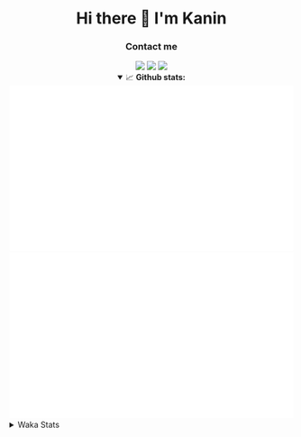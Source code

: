 <div align="center">
 <h1>Hi there 👋 I'm Kanin</h1>
 <h3>Contact me</h3>
 <a href="mailto:im@kanin.dev"><img src="https://img.shields.io/badge/gmail-%23D14836.svg?&style=for-the-badge&logo=gmail&logoColor=white"/></a>
 <a href="https://twitter.com/KaninDev"><img src="https://img.shields.io/badge/twitter-%231DA1F2.svg?&style=for-the-badge&logo=twitter&logoColor=white"/></a>
 <a href="https://www.linkedin.com/in/KaninDev"><img src="https://img.shields.io/badge/linkedin-%230077B5.svg?&style=for-the-badge&logo=linkedin&logoColor=white"/></a>
<details open>
  <summary>📈 <b>Github stats:</b></summary>
  <img src="https://github.com/Kanin/Kanin/blob/master/scripts/GitHubStats/generated/overview.svg"/>
  <img src="https://github.com/Kanin/Kanin/blob/master/scripts/GitHubStats/generated/languages.svg"/>
</details>
</div>

<details>
 <summary>Waka Stats</summary>

<!--START_SECTION:waka-->
![Code Time](http://img.shields.io/badge/Code%20Time-1%2C844%20hrs%2011%20mins-blue)

![Profile Views](http://img.shields.io/badge/Profile%20Views-13-blue)

![Lines of code](https://img.shields.io/badge/From%20Hello%20World%20I%27ve%20Written-21%20Thousand%20lines%20of%20code-blue)

**🐱 My GitHub Data** 

> 🏆 179 Contributions in the Year 2022
 > 
> 📦 84.6 kB Used in GitHub's Storage 
 > 
> 🚫 Not Opted to Hire
 > 
> 📜 14 Public Repositories 
 > 
> 🔑 9 Private Repositories  
 > 
**I'm a Night 🦉** 

```text
🌞 Morning    108 commits    ████░░░░░░░░░░░░░░░░░░░░░   18.52% 
🌆 Daytime    159 commits    ██████░░░░░░░░░░░░░░░░░░░   27.27% 
🌃 Evening    164 commits    ███████░░░░░░░░░░░░░░░░░░   28.13% 
🌙 Night      152 commits    ██████░░░░░░░░░░░░░░░░░░░   26.07%

```
📅 **I'm Most Productive on Sunday** 

```text
Monday       87 commits     ███░░░░░░░░░░░░░░░░░░░░░░   14.92% 
Tuesday      61 commits     ██░░░░░░░░░░░░░░░░░░░░░░░   10.46% 
Wednesday    78 commits     ███░░░░░░░░░░░░░░░░░░░░░░   13.38% 
Thursday     96 commits     ████░░░░░░░░░░░░░░░░░░░░░   16.47% 
Friday       62 commits     ██░░░░░░░░░░░░░░░░░░░░░░░   10.63% 
Saturday     57 commits     ██░░░░░░░░░░░░░░░░░░░░░░░   9.78% 
Sunday       142 commits    ██████░░░░░░░░░░░░░░░░░░░   24.36%

```


📊 **This Week I Spent My Time On** 

```text
⌚︎ Time Zone: America/New_York

💬 Programming Languages: 
Python                   5 hrs 4 mins        ████████████████░░░░░░░░░   65.29% 
HTML                     1 hr 24 mins        ████░░░░░░░░░░░░░░░░░░░░░   18.1% 
JavaScript               32 mins             █░░░░░░░░░░░░░░░░░░░░░░░░   6.97% 
CSS                      18 mins             █░░░░░░░░░░░░░░░░░░░░░░░░   3.95% 
JSON                     17 mins             █░░░░░░░░░░░░░░░░░░░░░░░░   3.65%

🔥 Editors: 
PyCharm                  7 hrs 19 mins       ███████████████████████░░   94.03% 
IntelliJ                 27 mins             █░░░░░░░░░░░░░░░░░░░░░░░░   5.97%

🐱‍💻 Projects: 
TomsBotPyCord            3 hrs 40 mins       ███████████░░░░░░░░░░░░░░   47.17% 
flaskProject             3 hrs 9 mins        ██████████░░░░░░░░░░░░░░░   40.56% 
cleanfolio               27 mins             █░░░░░░░░░░░░░░░░░░░░░░░░   5.97% 
djangoProject            25 mins             █░░░░░░░░░░░░░░░░░░░░░░░░   5.51% 
Unknown Project          3 mins              ░░░░░░░░░░░░░░░░░░░░░░░░░   0.79%

💻 Operating System: 
Linux                    7 hrs 47 mins       █████████████████████████   100.0%

```

**I Mostly Code in Python** 

```text
Python                   23 repos            ███████████████████░░░░░░   76.67% 
JavaScript               3 repos             ██░░░░░░░░░░░░░░░░░░░░░░░   10.0% 
Java                     2 repos             █░░░░░░░░░░░░░░░░░░░░░░░░   6.67% 
Kotlin                   1 repo              ░░░░░░░░░░░░░░░░░░░░░░░░░   3.33% 
HTML                     1 repo              ░░░░░░░░░░░░░░░░░░░░░░░░░   3.33%

```


**Timeline**

![Chart not found](https://raw.githubusercontent.com/Kanin/Kanin/master/charts/bar_graph.png) 


 Last Updated on 20/02/2022 02:43:42 UTC
<!--END_SECTION:waka-->
</details>
